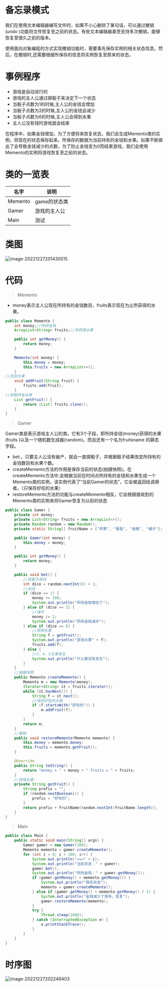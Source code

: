 # 备忘录模式

我们在使用文本编辑器编写文件时，如果不小心删除了某句话，可以通过撤销(undo )功能将文件恢复至之前的状态。有些文本编辑器甚至支持多次撤销，能够恢复至很久之前的版本。

使用面向对象编程的方式实现撤销功能时，需要事先保存实例的相关状态信息。然后，在撤销时,还需要根据所保存的信息将实例恢复至原来的状态。

# 事例程序

- 游戏是自动进行的
- 游戏的主人公通过掷骰子来决定下一个状态
- 当骰子点数为1的时候,主人公的金钱会增加
- 当骰子点数为2的时候,主人公的金钱会减少
- 当骰子点数为6的时候,主人公会得到水果
- 主人公没有钱时游戏就会结束

在程序中，如果金钱增加，为了方便将来恢复状态，我们会生成Memento类的实例，将现在的状态保存起来。所保存的数据为当前持有的金钱和水果。如果不断掷出了会导致金钱减少的点数，为了防止金钱变为0而结束游戏，我们会使用Memento的实例将游戏恢复至之前的状态。

# 类的一览表

| 名字    | 说明         |
| ------- | ------------ |
| Memento | game的状态类 |
| Gamer   | 游戏的主人公 |
| Main    | 测试         |

# 类图

![image-20221227201430515](D:/notes/3150/image-20221227201430515.png)

# 代码

> Memento

- money表示主人公现在所持有的金钱数目，fruits表示现在为止所获得的水果。

```java
public class Memento {
    int money;//所持金钱
    ArrayList<String> fruits;//所获得水果

    public int getMoney() {
        return money;
    }

    Memento(int money) {
        this.money = money;
        this.fruits = new ArrayList<>();
    }
//添加水果
    void addFruit(String fruit) {
        fruits.add(fruit);
    }
//获取所有水果
    List getFruit() {
        return (List) fruits.clone();
    }
}
```

> Gamer

Gamer类是表示游戏主人公的类。它有3个子段，即所持金钱(money)获得的水果(fruits )以及一个随机数生成器(random)。而且还有一个名为fruitsname 的静态字段。

- bet:，只要主人公没有破产，就会一直掷骰子，并根据骰子结果改变所持有的金钱数目和水果个数。
- createMemento方法的作用是保存当前的状态(拍摄快照)。在createMemento方法中,会根据当前在时间点所持有的金钱和水果生成一个Memento类的实例，该实例代表了“当前Gamer的状态”，它会被返回给调用者。（只保存好吃的水果）
- restoreMemento方法的功能与createMemento相反，它会根据接收到的Memento类的实例来将Gamer恢复为以前的状态

```java
public class Gamer {
    private int money;
    private List<String> fruits = new ArrayList<>();
    private Random random = new Random();
    private static String[] fruitName = {"苹果", "葡萄", "香蕉", "橘子"};

    public Gamer(int money) {
        this.money = money;
    }

    public int getMoney() {
        return money;
    }

    public void bet() {
        //投骰子游戏
        int dice = random.nextInt(6) + 1;
        //加钱
        if (dice == 1) {
            money += 100;
            System.out.println("所持金钱增加了");
        } else if (dice == 2) {
            //减半
            money /= 2;
            System.out.println("所持金钱减半");
        } else if (dice == 6) {
            //获得水果
            String f = getFruit();
            System.out.println("获得水果" + f);
            fruits.add(f);
        } else {
            //3，4，5无事发生
            System.out.println("什么都没有发生");
        }
    }
	//拍摄快照
    public Memento createMemento() {
        Memento m = new Memento(money);
        Iterator<String> it = fruits.iterator();
        while (it.hasNext()) {
            String f = it.next();
            //保存好吃的水果
            if (f.startsWith("好吃的")) {
                m.addFruit(f);
            }
        }
        return m;
    }
	//撤销
    public void restoreMemento(Memento memento) {
        this.money = memento.money;
        this.fruits = memento.getFruit();
    }

    @Override
    public String toString() {
        return "money = " + money + " fruits = " + fruits;
    }
	//获得水果
    private String getFruit() {
        String prefix = "";
        if (random.nextBoolean()) {
            prefix = "好吃的";
        }
        return prefix + fruitName[random.nextInt(fruitName.length)];
    }
}
```

> Main

```java
public class Main {
    public static void main(String[] args) {
        Gamer gamer = new Gamer(100);
        Memento memento = gamer.createMemento();
        for (int i = 0; i < 100; i++) {
            System.out.println("===" + i);
            System.out.println("当前状态：" + gamer);
            gamer.bet();
            System.out.println("所持金钱：" + gamer.getMoney());
            if (gamer.getMoney() > memento.getMoney()) {
                System.out.println("保存状态");
                memento = gamer.createMemento();
            } else if (gamer.getMoney() < memento.getMoney() / 2) {
                System.out.println("金钱减少了很多，恢复");
                gamer.restoreMemento(memento);
            }
            try {
                Thread.sleep(1000);
            } catch (InterruptedException e) {
                e.printStackTrace();
            }
        }
    }
}
```

# 时序图

![image-20221227202246403](D:/notes/3150/image-20221227202246403.png)